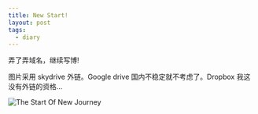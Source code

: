 ```yaml
---
title: New Start!
layout: post
tags:
  - diary
---
```


弄了弄域名，继续写博!

图片采用 skydrive 外链。Google drive 国内不稳定就不考虑了。Dropbox 我这没有外链的资格...

![The Start Of New Journey](https://3qcufg.blu.livefilestore.com/y2pWaFHBAyEmHS4teEi1X5z6R615kpE80Klp2qkU1gGpGeMyTrdzEa8jOVBe7Z7cOYwokWAJjABo89HslIjm9i9a-0Sz9apik5xvGhHMB-NKcA/StartOfANewJourney.jpg?psid=1)
